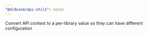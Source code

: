 ```yaml
---
"@alduino/api-utils": minor
---
```


Convert API context to a per-library value so they can have different configuration
